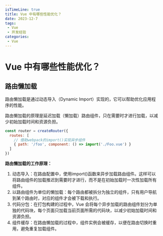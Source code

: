 ```yaml
---
isTimeLine: true
title: Vue 中有哪些性能优化？
date: 2023-12-7
tags:
 - Vue
 - 开发经验
categories:
 - Vue
---
```


# Vue 中有哪些性能优化？

## 路由懒加载

路由懒加载是通过动态导入（Dynamic Import）实现的，它可以帮助优化应用程序的性能。

路由懒加载的原理是延迟加载（懒加载）路由组件，只在需要时才进行加载，以减少初始加载时间和资源负担。

```js
const router = createRouter({
  routes: [
    // 借助webpack的import()实现异步组件
    { path: '/foo', component: () => import('./Foo.vue') }
  ]
})
```

**路由懒加载的工作原理：**

1. 动态导入：在路由配置中，使用import()函数来异步加载路由组件。这样可以将路由组件的加载推迟到需要时才进行，而不是在初始加载时一次性加载所有组件。
2. 以路由组件为单位的懒加载：每个路由都被拆分为独立的组件，只有用户导航到某个路由时，对应的组件才会被下载和执行。
3. 代码分包：在打包构建的过程中，Vue 会将每个异步加载的路由组件划分为单独的代码块，每个页面只加载当前页面所需的代码块，以减少初始加载时间和资源负担。
4. 组件缓存：在路由懒加载的过程中，组件实例会被缓存，以便在路由切换时重用，避免重复加载组件。
